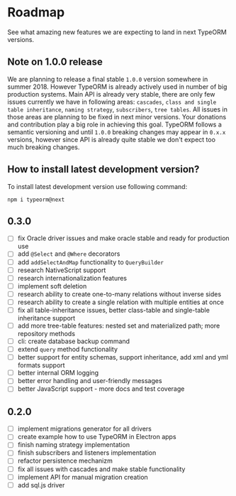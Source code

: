 # Roadmap

See what amazing new features we are expecting to land in next TypeORM versions.

## Note on 1.0.0 release

We are planning to release a final stable `1.0.0` version somewhere in summer 2018.
However TypeORM is already actively used in number of big production systems.
Main API is already very stable, there are only few issues currently we have in following areas:
`cascades`, `class and single table inheritance`, `naming strategy`, `subscribers`, `tree tables`.
All issues in those areas are planning to be fixed in next minor versions.
Your donations and contribution play a big role in achieving this goal.
TypeORM follows a semantic versioning and until `1.0.0` breaking changes may appear in `0.x.x` versions,
however since API is already quite stable we don't expect too much breaking changes.  

## How to install latest development version?

To install latest development version use following command:

```
npm i typeorm@next
```

## 0.3.0

- [ ] fix Oracle driver issues and make oracle stable and ready for production use
- [ ] add `@Select` and `@Where` decorators
- [ ] add `addSelectAndMap` functionality to `QueryBuilder`
- [ ] research NativeScript support
- [ ] research internationalization features
- [ ] implement soft deletion 
- [ ] research ability to create one-to-many relations without inverse sides
- [ ] research ability to create a single relation with multiple entities at once
- [ ] fix all table-inheritance issues, better class-table and single-table inheritance support
- [ ] add more tree-table features: nested set and materialized path; more repository methods
- [ ] cli: create database backup command
- [ ] extend `query` method functionality
- [ ] better support for entity schemas, support inheritance, add xml and yml formats support
- [ ] better internal ORM logging
- [ ] better error handling and user-friendly messages
- [ ] better JavaScript support - more docs and test coverage

## 0.2.0

- [ ] implement migrations generator for all drivers
- [ ] create example how to use TypeORM in Electron apps
- [ ] finish naming strategy implementation
- [ ] finish subscribers and listeners implementation
- [ ] refactor persistence mechanizm
- [ ] fix all issues with cascades and make stable functionality
- [ ] implement API for manual migration creation
- [ ] add sql.js driver
